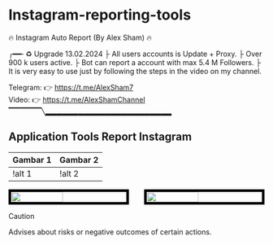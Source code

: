 # Instagram-reporting-tools
🔥 Instagram Auto Report (By Alex Sham) 🔥

╭━━╴♻️ Upgrade 13.02.2024
├ All users accounts is Update + Proxy.
├ Over 900 k users active.
├ Bot can report a account with max 5.4 M Followers.
├ It is very easy to use just by following the steps in the video on my channel.

Telegram: 👉 https://t.me/AlexSham7 
<br>
Video: 👉 https://t.me/AlexShamChannel
▔▔▔▔▔▔╲▂▂▂▂▂▂▂▂▂▂▂▂▂▂▂▂▂▂▂▂▂▂▂
## Application Tools Report Instagram
| Gambar 1 | Gambar 2 |
| -------- | -------- |
| !alt 1 | !alt 2 |
<div style="display: flex; justify-content: space-between;">
  <img src="https://github.com/alexsham26/Instagram-reporting-tools/assets/159854180/15a18609-fba9-4d96-a89c-90e5b08cf01d" width="45%" style="border: 5px solid black;"/>
  <img src="images/image2.png" width="45%" style="border: 5px solid black;"/>
</div>

> [!CAUTION]
> Advises about risks or negative outcomes of certain actions.
